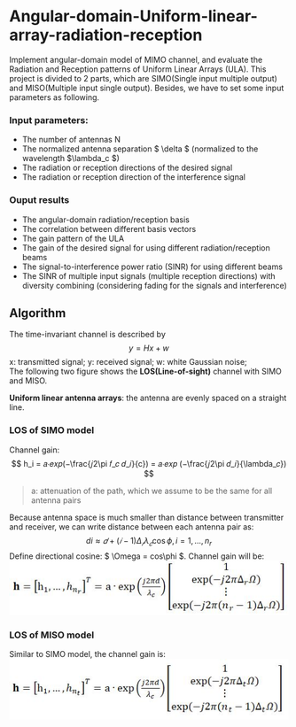# Angular-domain-Uniform-linear-array-radiation-reception
Implement angular-domain model of MIMO channel, and evaluate the Radiation and Reception patterns of Uniform Linear Arrays (ULA). This project is divided to 2 parts, which are SIMO(Single input multiple output) and MISO(Multiple input single output). Besides, we have to set some input parameters as following.
### Input parameters:
* The number of antennas N
* The normalized antenna separation $ \delta $ (normalized to the wavelength $\lambda_c $)
* The radiation or reception directions of the desired signal
* The radiation or reception direction of the interference signal

### Ouput results
* The angular-domain radiation/reception basis
* The correlation between different basis vectors
* The gain pattern of the ULA
* The gain of the desired signal for using different radiation/reception beams
* The signal-to-interference power ratio (SINR) for using different beams
* The SINR of multiple input signals (multiple reception directions) with diversity combining (considering fading for the signals and interference)

## Algorithm
The time-invariant channel is described by
$$ y = Hx + w $$
x: transmitted signal; y: received signal; w: white Gaussian noise; </br>
The following two figure shows the **LOS(Line-of-sight)** channel with SIMO and MISO.

**Uniform linear antenna arrays**: the antenna are evenly spaced on a straight line.

### LOS of SIMO model
Channel gain:
$$ h_i = 𝑎∙𝑒𝑥𝑝(−\frac{𝑗2\pi 𝑓_𝑐 𝑑_𝑖}{c}) = 𝑎∙𝑒𝑥𝑝 (−\frac{𝑗2\pi 𝑑_𝑖}{\lambda_𝑐}) $$
> a: attenuation of the path, which we assume to be the same for all antenna pairs </br>

Because antenna space is much smaller than distance between transmitter and receiver, we can write distance between each antenna pair as:
$$ di\approx 𝑑+(𝑖 − 1)\Delta _𝑟 \lambda _𝑐 \cos \phi , i = 1, ... , n_r $$
Define directional cosine: $ \Omega = cos\phi $. Channel gain will be:
![rx_channel_gain](https://github.com/ChenBlue/Angular-domain-Uniform-linear-array-radiation-reception/blob/master/FIG/rx_channel.JPG)

### LOS of MISO model
Similar to SIMO model, the channel gain is:
![tx_channel_gain](https://github.com/ChenBlue/Angular-domain-Uniform-linear-array-radiation-reception/blob/master/FIG/tx_channel.JPG)
